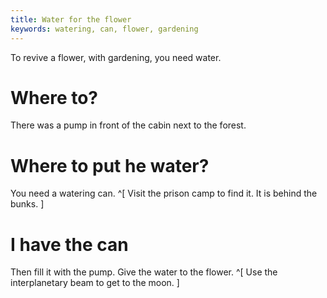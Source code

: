 ```yaml
---
title: Water for the flower
keywords: watering, can, flower, gardening
---
```


To revive a flower, with gardening, you need water.

# Where to?
There was a pump in front of the cabin next to the forest.

# Where to put he water?
You need a watering can. ^[ Visit the prison camp to find it. It is behind the bunks. ]

# I have the can
Then fill it with the pump. Give the water to the flower. ^[ Use the interplanetary beam to get to the moon. ]
